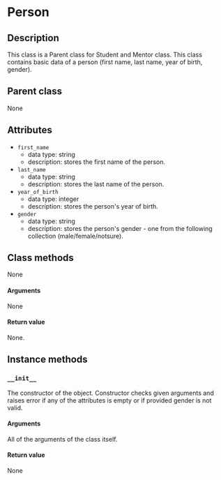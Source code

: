 # Person


## Description
This class is a Parent class for Student and Mentor class. This class contains basic data of a person (first name, last name, year of birth, gender). 

## Parent class
None

## Attributes

* ```first_name```
  * data type: string
  * description: stores the first name of the person.
* ```last_name```
  * data type: string
  * description: stores the last name of the person.
* ```year_of_birth```
   * data type: integer
   * description: stores the person's year of birth.
* ```gender```
  * data type: string
  * description: stores the person's gender - one from the following collection (male/female/notsure).

## Class methods

None

#### Arguments

None

#### Return value

None.

## Instance methods

### ```__init__```
The constructor of the object. Constructor checks given arguments and raises error if any of the attributes is empty or if provided gender is not valid. 

#### Arguments

All of the arguments of the class itself.

#### Return value
None


